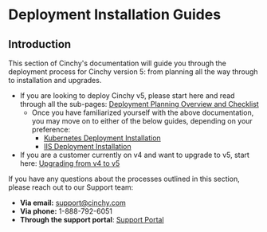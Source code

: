 # Deployment Installation Guides

## Introduction

This section of Cinchy's documentation will guide you through the deployment process for Cinchy version 5: from planning all the way through to installation and upgrades.

* If you are looking to deploy Cinchy v5, please start here and read through all the sub-pages: [Deployment Planning Overview and Checklist](deployment-planning-overview-and-checklist/)
  * Once you have familiarized yourself with the above documentation, you may move on to either of the below guides, depending on your preference:
    * [Kubernetes Deployment Installation](kubernetes-deployment-installation/)
    * [IIS Deployment Installation](iis-deployment-platform-installation.md)
* If you are a customer currently on v4 and want to upgrade to v5, start here: [Upgrading from v4 to v5](../upgrade-guides/upgrading-from-v4-to-v5.md)

If you have any questions about the processes outlined in this section, please reach out to our Support team:

* **Via email:** support@cinchy.com
* **Via phone:** 1-888-792-6051
* **Through the support portal**: [Support Portal](http://support.cinchy.com/)
